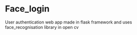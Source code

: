 # Face_login
User authentication web app made in flask framework and uses face_recognisation library in open cv
